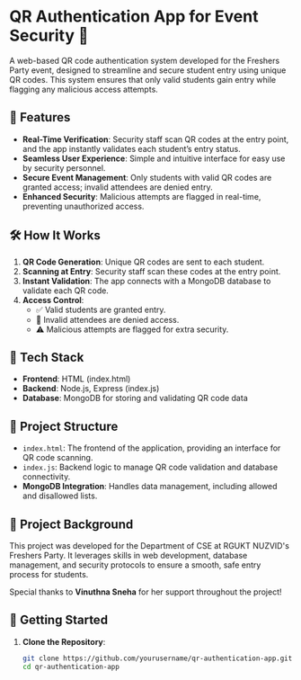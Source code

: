 # QR Authentication App for Event Security 🚀

A web-based QR code authentication system developed for the Freshers Party event, designed to streamline and secure student entry using unique QR codes. This system ensures that only valid students gain entry while flagging any malicious access attempts.

## 📌 Features

- **Real-Time Verification**: Security staff scan QR codes at the entry point, and the app instantly validates each student’s entry status.
- **Seamless User Experience**: Simple and intuitive interface for easy use by security personnel.
- **Secure Event Management**: Only students with valid QR codes are granted access; invalid attendees are denied entry.
- **Enhanced Security**: Malicious attempts are flagged in real-time, preventing unauthorized access.

## 🛠️ How It Works

1. **QR Code Generation**: Unique QR codes are sent to each student.
2. **Scanning at Entry**: Security staff scan these codes at the entry point.
3. **Instant Validation**: The app connects with a MongoDB database to validate each QR code.
4. **Access Control**: 
   - ✅ Valid students are granted entry.
   - 🚫 Invalid attendees are denied access.
   - ⚠️ Malicious attempts are flagged for extra security.

## 🔧 Tech Stack

- **Frontend**: HTML (index.html)
- **Backend**: Node.js, Express (index.js)
- **Database**: MongoDB for storing and validating QR code data

## 📂 Project Structure

- `index.html`: The frontend of the application, providing an interface for QR code scanning.
- `index.js`: Backend logic to manage QR code validation and database connectivity.
- **MongoDB Integration**: Handles data management, including allowed and disallowed lists.

## 🎉 Project Background

This project was developed for the Department of CSE at RGUKT NUZVID's Freshers Party. It leverages skills in web development, database management, and security protocols to ensure a smooth, safe entry process for students.

Special thanks to **Vinuthna Sneha** for her support throughout the project!

## 🚀 Getting Started

1. **Clone the Repository**:
   ```bash
   git clone https://github.com/yourusername/qr-authentication-app.git
   cd qr-authentication-app
